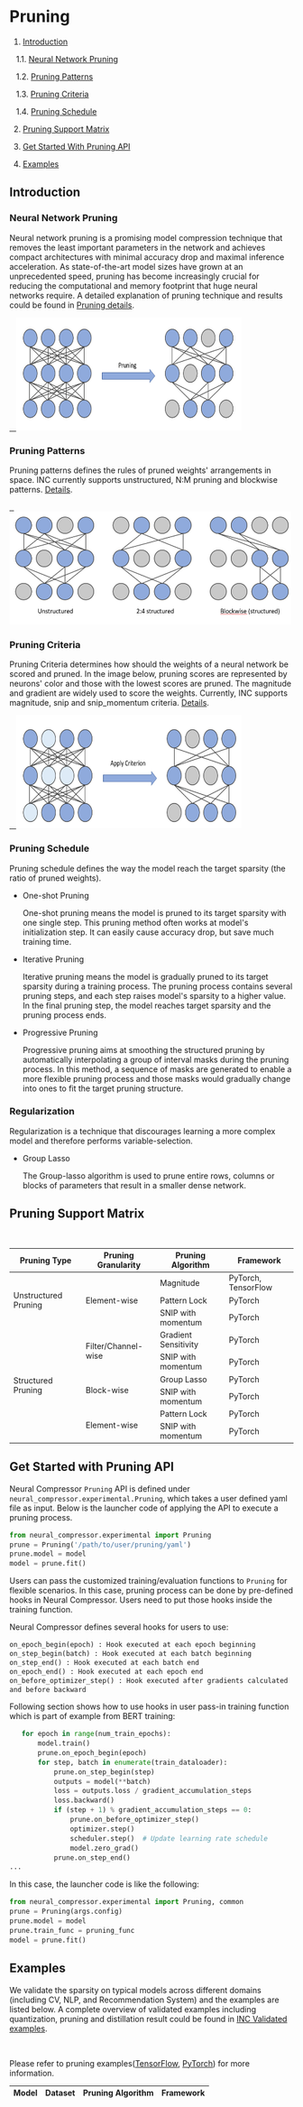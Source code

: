 Pruning
============



1. [Introduction](#introduction)



    1.1. [Neural Network Pruning](#neural-network-pruning)



    1.2. [Pruning Patterns](#pruning-patterns)



    1.3. [Pruning Criteria](#pruning-criteria)



    1.4. [Pruning Schedule](#pruning-schedule)



2. [Pruning Support Matrix](#pruning-support-matrix)



3. [Get Started With Pruning API](#get-started-with-pruning-api)



4. [Examples](#examples)



## Introduction



### Neural Network Pruning
Neural network pruning is a promising model compression technique that removes the least important parameters in the network and achieves compact architectures with minimal accuracy drop and maximal inference acceleration. As state-of-the-art model sizes have grown at an unprecedented speed, pruning has become increasingly crucial for reducing the computational and memory footprint that huge neural networks require.
A detailed explanation of pruning technique and results could be found in  [Pruning details](../../docs/source/pruning_details.md#introduction).

<a target="_blank" href="./../../docs/source/_static/imgs/pruning/pruning.PNG">
    <img src="./../../docs/source/_static/imgs/pruning/pruning.PNG" width=400 height=200 alt="pruning intro">
</a>


### Pruning Patterns



Pruning patterns defines the rules of pruned weights' arrangements in space. INC currently supports unstructured, N:M pruning and blockwise patterns. [Details](../../docs/source/pruning_details.md#pruning-patterns).

<a target="_blank" href="./../../docs/source/_static/imgs/pruning/Pruning_patterns.PNG">
    <img src="./../../docs/source/_static/imgs/pruning/Pruning_patterns.PNG" width=500 height=200 alt="Sparsity Pattern">
</a>


### Pruning Criteria



Pruning Criteria determines how should the weights of a neural network be scored and pruned. In the image below, pruning scores are represented by neurons' color and those with the lowest scores are pruned. The magnitude and gradient are widely used to score the weights. Currently, INC supports magnitude, snip and snip_momentum criteria. [Details](../../docs/source/pruning_details.md#pruning-criteria).

<a target="_blank" href="./../../docs/source/_static/imgs/pruning/pruning_criteria.PNG">
    <img src="./../../docs/source/_static/imgs/pruning/pruning_criteria.PNG" width=400 height=200 alt="Pruning criteria">
</a>


### Pruning Schedule



Pruning schedule defines the way the model reach the target sparsity (the ratio of pruned weights).



- One-shot Pruning



  One-shot pruning means the model is pruned to its target sparsity with one single step. This pruning method often works at model's initialization step. It can easily cause accuracy drop, but save much training time.



- Iterative Pruning



  Iterative pruning means the model is gradually pruned to its target sparsity during a training process. The pruning process contains several pruning steps, and each step raises model's sparsity to a higher value. In the final pruning step, the model reaches target sparsity and the pruning process ends.



- Progressive Pruning



  Progressive pruning aims at smoothing the structured pruning by automatically interpolating a group of interval masks during the pruning process. In this method, a sequence of masks are generated to enable a more flexible pruning process and those masks would gradually change into ones to fit the target pruning structure. 


### Regularization



Regularization is a technique that discourages learning a more complex model and therefore performs variable-selection.



- Group Lasso



  The Group-lasso algorithm is used to prune entire rows, columns or blocks of parameters that result in a smaller dense network.




## Pruning Support Matrix



<table>
<thead>
  <tr>
    <th>Pruning Type</th>
    <th>Pruning Granularity</th>
    <th>Pruning Algorithm</th>
    <th>Framework</th>
  </tr>
</thead>
<tbody>
  <tr>
    <td rowspan="3">Unstructured Pruning</td>
    <td rowspan="3">Element-wise</td>
    <td>Magnitude</td>
    <td>PyTorch, TensorFlow</td>
  </tr>
  <tr>
    <td>Pattern Lock</td>
    <td>PyTorch</td>
  </tr>
  <tr>
    <td>SNIP with momentum</td>
    <td>PyTorch</td>
  </tr>
  <tr>
    <td rowspan="6">Structured Pruning</td>
    <td rowspan="2">Filter/Channel-wise</td>
    <td>Gradient Sensitivity</td>
    <td>PyTorch</td>
  </tr>
  <tr>
    <td>SNIP with momentum</td>
    <td>PyTorch</td>
  </tr>
  <tr>
    <td rowspan="2">Block-wise</td>
    <td>Group Lasso</td>
    <td>PyTorch</td>
  </tr>
  <tr>
    <td>SNIP with momentum</td>
    <td>PyTorch</td>
  </tr>
  <tr>
    <td rowspan="2">Element-wise</td>
    <td>Pattern Lock</td>
    <td>PyTorch</td>
  </tr>
  <tr>
    <td>SNIP with momentum</td>
    <td>PyTorch</td>
  </tr>
</tbody>
</table>



## Get Started with Pruning API



Neural Compressor `Pruning` API is defined under `neural_compressor.experimental.Pruning`, which takes a user defined yaml file as input. Below is the launcher code of applying the API to execute a pruning process.



```python
from neural_compressor.experimental import Pruning
prune = Pruning('/path/to/user/pruning/yaml')
prune.model = model
model = prune.fit()
```



Users can pass the customized training/evaluation functions to `Pruning` for flexible scenarios. In this case, pruning process can be done by pre-defined hooks in Neural Compressor. Users need to put those hooks inside the training function.



Neural Compressor defines several hooks for users to use:



```
on_epoch_begin(epoch) : Hook executed at each epoch beginning
on_step_begin(batch) : Hook executed at each batch beginning
on_step_end() : Hook executed at each batch end
on_epoch_end() : Hook executed at each epoch end
on_before_optimizer_step() : Hook executed after gradients calculated and before backward
```



Following section shows how to use hooks in user pass-in training function which is part of example from BERT training:



```python
   for epoch in range(num_train_epochs):
       model.train()
       prune.on_epoch_begin(epoch)
       for step, batch in enumerate(train_dataloader):
           prune.on_step_begin(step)
           outputs = model(**batch)
           loss = outputs.loss / gradient_accumulation_steps
           loss.backward()
           if (step + 1) % gradient_accumulation_steps == 0:
               prune.on_before_optimizer_step()
               optimizer.step()
               scheduler.step()  # Update learning rate schedule
               model.zero_grad()
           prune.on_step_end()
...
```
In this case, the launcher code is like the following:



```python
from neural_compressor.experimental import Pruning, common
prune = Pruning(args.config)
prune.model = model
prune.train_func = pruning_func
model = prune.fit()
```



## Examples



We validate the sparsity on typical models across different domains (including CV, NLP, and Recommendation System) and the examples are listed below. A complete overview of validated examples including quantization, pruning and distillation result could be found in  [INC Validated examples](../../docs/source/validated_model_list.md#validated-pruning-examples).

<table>
<thead>
  <tr>
    <th>Model</th>
    <th>Dataset</th>
    <th>Pruning Algorithm</th>
    <th>Framework</th>
  </tr>
</thead>

Please refer to pruning examples([TensorFlow](../../examples/README.md#Pruning), [PyTorch](../../examples/README.md#Pruning-1)) for more information.
 
